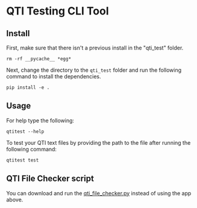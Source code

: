# QTI Testing CLI Tool

## Install

First, make sure that there isn't a previous install in the "qti_test" folder.

```shell
rm -rf __pycache__ *egg*
```

Next, change the directory to the `qti_test` folder and run the following command to install the dependencies.

```shell
pip install -e .
```

## Usage

For help type the following:

```shell
qtitest --help
```

To test your QTI text files by providing the path to the file after running the following command:

```shell
qtitest test
```

## QTI File Checker script

You can download and run the [qti_file_checker.py](/Python_qti_file_checker/qti_file_checker.py) instead of using the app above.
